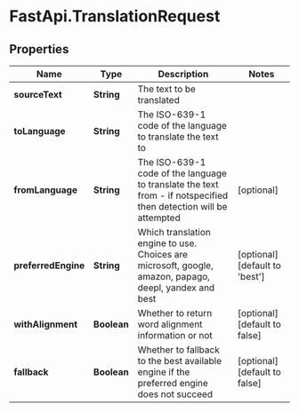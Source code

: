 # FastApi.TranslationRequest

## Properties

Name | Type | Description | Notes
------------ | ------------- | ------------- | -------------
**sourceText** | **String** | The text to be translated | 
**toLanguage** | **String** | The ISO-639-1 code of the language to translate the text to | 
**fromLanguage** | **String** | The ISO-639-1 code of the language to translate the text from - if notspecified then detection will be attempted | [optional] 
**preferredEngine** | **String** | Which translation engine to use. Choices are microsoft, google, amazon, papago, deepl, yandex and best | [optional] [default to &#39;best&#39;]
**withAlignment** | **Boolean** | Whether to return word alignment information or not | [optional] [default to false]
**fallback** | **Boolean** | Whether to fallback to the best available engine if the preferred engine does not succeed | [optional] [default to false]


